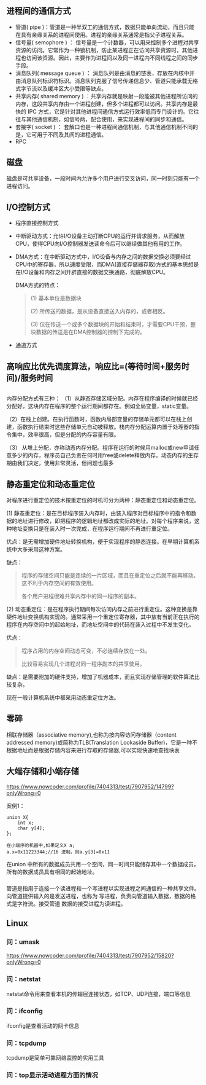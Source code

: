 ## 进程间的通信方式

- 管道( pipe )：管道是一种半双工的通信方式，数据只能单向流动，而且只能在具有亲缘关系的进程间使用。进程的亲缘关系通常是指父子进程关系。  
- 信号量( semophore ) ： 信号量是一个计数器，可以用来控制多个进程对共享资源的访问。它常作为一种锁机制，防止某进程正在访问共享资源时，其他进程也访问该资源。因此，主要作为进程间以及同一进程内不同线程之间的同步手段。   
- 消息队列( message queue ) ： 消息队列是由消息的链表，存放在内核中并由消息队列标识符标识。消息队列克服了信号传递信息少、管道只能承载无格式字节流以及缓冲区大小受限等缺点。   
- 共享内存( shared memory ) ：共享内存就是映射一段能被其他进程所访问的内存，这段共享内存由一个进程创建，但多个进程都可以访问。共享内存是最快的 IPC 方式，它是针对其他进程间通信方式运行效率低而专门设计的。它往往与其他通信机制，如信号两，配合使用，来实现进程间的同步和通信。   
- 套接字( socket ) ： 套解口也是一种进程间通信机制，与其他通信机制不同的是，它可用于不同及其间的进程通信。
- RPC

## 磁盘

磁盘是可共享设备，一段时间内允许多个用户进行交叉访问，同一时刻只能有一个进程访问。

## I/O控制方式

- 程序直接控制方式
- 中断驱动方式：允许I/O设备主动打断CPU的运行并请求服务，从而解放CPU，使得CPU向I/O控制器发送读命令后可以继续做其他有用的工作。
- DMA方式：在中断驱动方式中，I/O设备与内存之间的数据交换必须要经过CPU中的寄存器，所以速度受限，而DMA(直接存储器存取)方式的基本思想是在I/O设备和内存之间开辟直接的数据交换通路，彻底解放CPU。

	DMA方式的特点：
	> (1) 基本单位是数据块
	> 
	> (2) 所传送的数据，是从设备直接送入内存的，或者相反。
	> 
	> (3) 仅在传送一个或多个数据块的开始和结束时，才需要CPU干预，整块数据的传送是在DMA控制器的控制下完成的。

- 通道方式

## 高响应比优先调度算法，响应比=(等待时间+服务时间)/服务时间

##

内存分配方式有三种：
  （1）从静态存储区域分配。内存在程序编译的时候就已经分配好，这块内存在程序的整个运行期间都存在。例如全局变量，static变量。

  （2）在栈上创建。在执行函数时，函数内局部变量的存储单元都可以在栈上创建，函数执行结束时这些存储单元自动被释放。栈内存分配运算内置于处理器的指令集中，效率很高，但是分配的内存容量有限。

  （3） 从堆上分配，亦称动态内存分配。程序在运行的时候用malloc或new申请任意多少的内存，程序员自己负责在何时用free或delete释放内存。动态内存的生存期由我们决定，使用非常灵活，但问题也最多

## 静态重定位和动态重定位

对程序进行重定位的技术按重定位的时机可分为两种：静态重定位和动态重定位。

(1) 静态重定位：是在目标程序装入内存时，由装入程序对目标程序中的指令和数据的地址进行修改，即把程序的逻辑地址都改成实际的地址。对每个程序来说，这种地址变换只是在装入时一次完成，在程序运行期间不再进行重定位。

优点：是无需增加硬件地址转换机构，便于实现程序的静态连接。在早期计算机系统中大多采用这种方案。

缺点：

> 程序的存储空间只能是连续的一片区域，而且在重定位之后就不能再移动。这不利于内存空间的有效使用。
> 
> 各个用户进程很难共享内存中的同一程序的副本。

(2) 动态重定位：是在程序执行期间每次访问内存之前进行重定位。这种变换是靠硬件地址变换机构实现的。通常采用一个重定位寄存器，其中放有当前正在执行的程序在内存空间中的起始地址，而地址空间中的代码在装入过程中不发生变化。

优点：
> 程序占用的内存空间动态可变，不必连续存放在一处。
> 
> 比较容易实现几个进程对同一程序副本的共享使用。

缺点：是需要附加的硬件支持，增加了机器成本，而且实现存储管理的软件算法比较复杂。

现在一般计算机系统中都采用动态重定位方法。


## 零碎

相联存储器（associative memory),也称为按内容访问存储器（content addressed memory)或简称为TLB(Translation Lookaside Buffer)，它是一种不根据地址而是根据存储内容来进行存取的存储器,可以实现快速地查找块表

## 大端存储和小端存储

https://www.nowcoder.com/profile/7404313/test/7907952/14799?onlyWrong=0

案例1：
	
	union X{
	    int x;
	    char y[4];
	};
	
	在小端序的机器中,如果定义X a; 
	a.x=0x11223344;//16 进制，则a.y[3]=0x11

在union 中所有的数据成员共用一个空间，同一时间只能储存其中一个数据成员，所有的数据成员具有相同的起始地址。

###

管道是指用于连接一个读进程和一个写进程以实现进程之间通信的一种共享文件。向管道提供输入的是发送进程，也称为 写进程，负责向管道输入数据，数据的格式是字符流。接受管道 数据的接受进程为读进程。

## Linux

### 问：umask

https://www.nowcoder.com/profile/7404313/test/7907952/15820?onlyWrong=0

### 问：netstat

netstat命令用来查看本机的传输层连接状态，如TCP、UDP连接，端口等信息

### 问：ifconfig

ifconfig是查看活动的网卡信息

### 问：tcpdump

tcpdump是简单可靠网络监控的实用工具

### 问：top显示活动进程方面的情况

